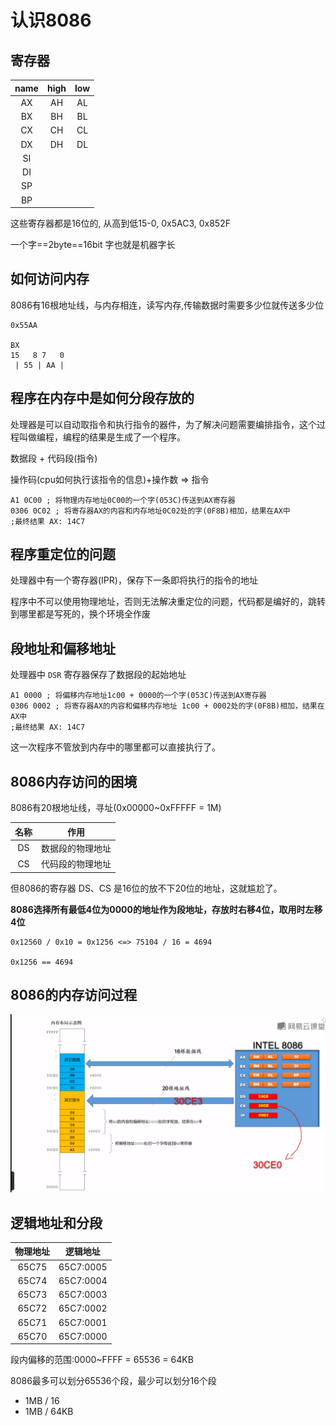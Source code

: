 # 认识8086

## 寄存器
| name | high | low |
|:----:|:----:|:---:|
| AX   | AH   | AL  |
| BX   | BH   | BL  |
| CX   | CH   | CL  |
| DX   | DH   | DL  |
| SI   |      |     |
| DI   |      |     |
| SP   |      |     |
| BP   |      |     |

这些寄存器都是16位的, 从高到低15-0, 0x5AC3, 0x852F

一个字==2byte==16bit 字也就是机器字长


## 如何访问内存
8086有16根地址线，与内存相连，读写内存,传输数据时需要多少位就传送多少位

``` assembly
0x55AA

BX
15   8 7   0
 | 55 | AA |
```

## 程序在内存中是如何分段存放的
处理器是可以自动取指令和执行指令的器件，为了解决问题需要编排指令，这个过程叫做编程，编程的结果是生成了一个程序。

数据段 + 代码段(指令)

操作码(cpu如何执行该指令的信息)+操作数  => 指令

``` assembly
A1 0C00 ; 将物理内存地址0C00的一个字(053C)传送到AX寄存器
0306 0C02 ; 将寄存器AX的内容和内存地址0C02处的字(0F8B)相加，结果在AX中
;最终结果 AX: 14C7
```

## 程序重定位的问题
处理器中有一个寄存器(IPR)，保存下一条即将执行的指令的地址

程序中不可以使用物理地址，否则无法解决重定位的问题，代码都是编好的，跳转到哪里都是写死的，换个环境全作废

## 段地址和偏移地址

处理器中 `DSR` 寄存器保存了数据段的起始地址

``` assembly
A1 0000 ; 将偏移内存地址1c00 + 0000的一个字(053C)传送到AX寄存器
0306 0002 ; 将寄存器AX的内容和偏移内存地址 1c00 + 0002处的字(0F8B)相加，结果在AX中
;最终结果 AX: 14C7
```

这一次程序不管放到内存中的哪里都可以直接执行了。

## 8086内存访问的困境
8086有20根地址线，寻址(0x00000~0xFFFFF = 1M)

| 名称 | 作用             |
|:----:|:----------------:|
| DS   | 数据段的物理地址 |
| CS   | 代码段的物理地址 |

但8086的寄存器 DS、CS 是16位的放不下20位的地址，这就尴尬了。

**8086选择所有最低4位为0000的地址作为段地址，存放时右移4位，取用时左移4位**
``` assembly
0x12560 / 0x10 = 0x1256 <=> 75104 / 16 = 4694

0x1256 == 4694
```

## 8086的内存访问过程
![img](img/访问内存过程.png)

## 逻辑地址和分段

| 物理地址 | 逻辑地址  |
|:--------:|:---------:|
| 65C75    | 65C7:0005 |
| 65C74    | 65C7:0004 |
| 65C73    | 65C7:0003 |
| 65C72    | 65C7:0002 |
| 65C71    | 65C7:0001 |
| 65C70    | 65C7:0000 |


段内偏移的范围:0000~FFFF = 65536 = 64KB

8086最多可以划分65536个段，最少可以划分16个段
- 1MB / 16 
- 1MB / 64KB


